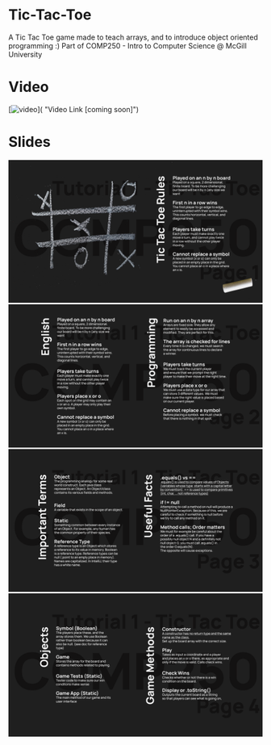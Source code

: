 # Tic-Tac-Toe
A Tic Tac Toe game made to teach arrays, and to introduce object oriented programming :) Part of COMP250 - Intro to Computer Science @ McGill University

# Video
[![video]()]( "Video Link [coming soon]")

# Slides
![docs page 1](https://github.com/TheBigSasha/Tic-Tac-Toe/blob/master/docs/img/Page%201.png?raw=true)
![docs page 2](https://github.com/TheBigSasha/Tic-Tac-Toe/blob/master/docs/img/Page%202.png?raw=true)
![docs page 3](https://github.com/TheBigSasha/Tic-Tac-Toe/blob/master/docs/img/Page%203.png?raw=true)
![docs page 4](https://github.com/TheBigSasha/Tic-Tac-Toe/blob/master/docs/img/Page%204.png?raw=true)

